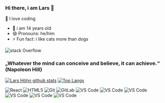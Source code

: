 ### Hi there, i am Lars 👋

🔭 I love coding
- 🌱 i am 14 years old                                                   
- 😄 Pronouns: he/him
- ⚡ Fun fact: i like cats more than dogs                            


![stack Overflow](https://media.giphy.com/media/X2A2d62PrrMCk/giphy.gif)
### „Whatever the mind can conceive and believe, it can achieve.“ (Napoleon Hill)
[![Lars Höhn github stats](https://github-readme-stats.vercel.app/api?username=fmAcvg&count_private=true&show_icons=true&theme=gruvbox&hide_rank=false)](https://github.com/anuraghazra/github-readme-stats)
[![Top Langs](https://github-readme-stats.vercel.app/api/top-langs/?username=fmAcvg)](https://github.com/anuraghazra/github-readme-stats)

![React](https://img.shields.io/badge/-React-%23282C34?style=flat-square&logo=react)
![HTML5](https://img.shields.io/badge/-HTML5-%23E44D27?style=flat-square&logo=html5&logoColor=ffffff)
![Git](https://img.shields.io/badge/-Git-%23F05032?style=flat-square&logo=git&logoColor=%23ffffff)
![GitLab](https://img.shields.io/badge/-GitLab-FCA121?style=flat-square&logo=gitlab)
![VS Code](https://img.shields.io/badge/-VSCode-%23007ACC?style=flat-square&logo=visual-studio-code)
![VS Code](https://img.shields.io/badge/Python-14354C?style=for-the-badge&logo=python&logoColor=white)
![VS Code](https://img.shields.io/badge/Elementary%20OS-64BAFF?style=for-the-badge&logo=elementary&logoColor=white)
![VS Code](https://img.shields.io/badge/C%2B%2B-00599C?style=for-the-badge&logo=c%2B%2B&logoColor=white)
![VS Code](https://img.shields.io/badge/SQLite-07405E?style=for-the-badge&logo=sqlite&logoColor=white)
![VS Code](https://img.shields.io/badge/Adobe%20Photoshop-31A8FF?style=for-the-badge&logo=Adobe%20Photoshop&logoColor=black)
